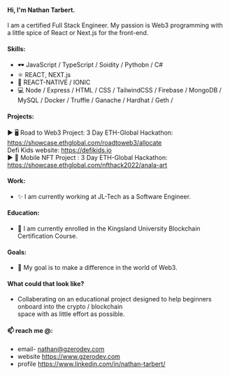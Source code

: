 
#### Hi, I'm Nathan Tarbert. 
I am a certified Full Stack Engineer. My passion is Web3 programming with a little spice of React or Next.js for the front-end.

#### Skills:
* 🕶️ JavaScript / TypeScript / Soidity / Pythobn / C#
* ⚛  REACT, NEXT.js
* 📱  REACT-NATIVE / IONIC
* 💻 Node / Express / HTML / CSS / TailwindCSS / Firebase / MongoDB / MySQL / Docker / Truffle / Ganache / Hardhat / Geth /

#### Projects:
  ▶️  🖥️ Road to Web3 Project: 3 Day ETH-Global Hackathon: https://showcase.ethglobal.com/roadtoweb3/allocate </br>
  Defi Kids website: https://defikids.io </br>
  ▶️  📱  Mobile NFT Project : 3 Day ETH-Global Hackathon: https://showcase.ethglobal.com/nfthack2022/anala-art

#### Work:
- ✨ I am currently working at JL-Tech as a Software Engineer. 

#### Education:
- 🔭 I am currently enrolled in the Kingsland University Blockchain Certification Course. 

#### Goals:
- 👯 My goal is to make a difference in the world of Web3. </br> 
#### What could that look like?
-   Collaberating on an educational project designed to help beginners onboard into
the crypto / blockchain </br> space with as little effort as possible. 
 
#### 📫 reach me @:
- email- nathan@gzerodev.com 
- website https://www.gzerodev.com 
- profile https://www.linkedin.com/in/nathan-tarbert/








